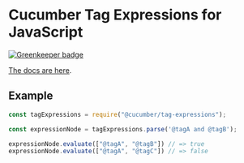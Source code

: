 # Cucumber Tag Expressions for JavaScript

[![Greenkeeper badge](https://badges.greenkeeper.io/cucumber/tag-expressions-javascript.svg)](https://greenkeeper.io/)


[The docs are here](https://cucumber.io/docs/cucumber/api/#tag-expressions).

## Example

```js
const tagExpressions = require("@cucumber/tag-expressions");

const expressionNode = tagExpressions.parse('@tagA and @tagB');

expressionNode.evaluate(["@tagA", "@tagB"]) // => true
expressionNode.evaluate(["@tagA", "@tagC"]) // => false
```
